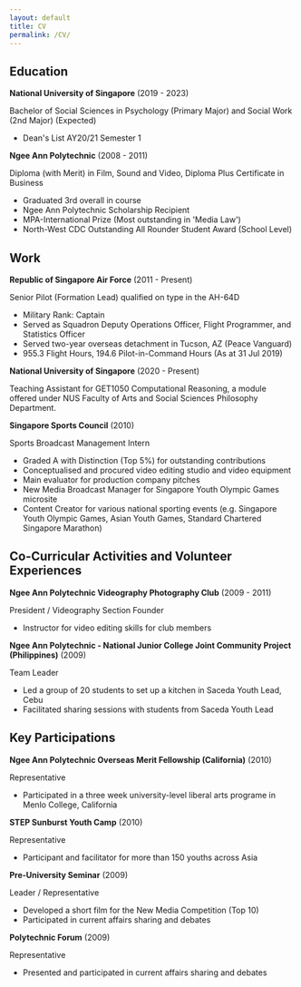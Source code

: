 ```yaml
---
layout: default
title: CV
permalink: /CV/
---
```

## Education
**National University of Singapore** (2019 - 2023)

Bachelor of Social Sciences in Psychology (Primary Major) and Social Work (2nd Major) (Expected)
* Dean's List AY20/21 Semester 1

**Ngee Ann Polytechnic** (2008 - 2011)

Diploma (with Merit) in Film, Sound and Video, Diploma Plus Certificate in Business
* Graduated 3rd overall in course
* Ngee Ann Polytechnic Scholarship Recipient
* MPA-International Prize (Most outstanding in 'Media Law')
* North-West CDC Outstanding All Rounder Student Award (School Level)

## Work
**Republic of Singapore Air Force** (2011 - Present)

Senior Pilot (Formation Lead) qualified on type in the AH-64D
* Military Rank: Captain
* Served as Squadron Deputy Operations Officer, Flight Programmer, and Statistics Officer
* Served two-year overseas detachment in Tucson, AZ (Peace Vanguard)
* 955.3 Flight Hours, 194.6 Pilot-in-Command Hours (As at 31 Jul 2019)

**National University of Singapore** (2020 - Present)

Teaching Assistant for GET1050 Computational Reasoning, a module offered under NUS Faculty of Arts and Social Sciences Philosophy Department.

**Singapore Sports Council** (2010)

Sports Broadcast Management Intern
* Graded A with Distinction (Top 5%) for outstanding contributions
* Conceptualised and procured video editing studio and video equipment
* Main evaluator for production company pitches
* New Media Broadcast Manager for Singapore Youth Olympic Games microsite
* Content Creator for various national sporting events (e.g. Singapore Youth Olympic Games, Asian Youth Games, Standard Chartered Singapore Marathon)

## Co-Curricular Activities and Volunteer Experiences
**Ngee Ann Polytechnic Videography Photography Club** (2009 - 2011)

President / Videography Section Founder
* Instructor for video editing skills for club members

**Ngee Ann Polytechnic - National Junior College Joint Community Project (Philippines)** (2009)

Team Leader 
* Led a group of 20 students to set up a kitchen in Saceda Youth Lead, Cebu
* Facilitated sharing sessions with students from Saceda Youth Lead

## Key Participations
**Ngee Ann Polytechnic Overseas Merit Fellowship (California)** (2010)

Representative
* Participated in a three week university-level liberal arts programe in Menlo College, California

**STEP Sunburst Youth Camp** (2010)

Representative
* Participant and facilitator for more than 150 youths across Asia

**Pre-University Seminar** (2009)

Leader / Representative
* Developed a short film for the New Media Competition (Top 10)
* Participated in current affairs sharing and debates

**Polytechnic Forum** (2009)

Representative
* Presented and participated in current affairs sharing and debates